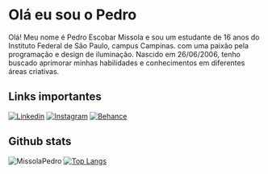 # Olá eu sou o Pedro

Olá! Meu nome é Pedro Escobar Missola e sou um estudante de 16 anos do Instituto Federal de São Paulo, campus Campinas. com uma paixão pela programação e design de iluminação. Nascido em 26/06/2006, tenho buscado aprimorar minhas habilidades e conhecimentos em diferentes áreas criativas.

## Links importantes
[![Linkedin](https://img.shields.io/badge/LinkedIn-0077B5?style=for-the-badge&logo=linkedin&logoColor=white)]()
[![Instagram](https://img.shields.io/badge/Instagram-E4405F?style=for-the-badge&logo=instagram&logoColor=white)]()
[![Behance](https://img.shields.io/badge/-Behance-blue?style=for-the-badge&logo=behance&logoColor=white)]()

## Github stats
![MissolaPedro](https://github-readme-stats.vercel.app/api?username=MissolaPedro&show_icons=true&theme=github_dark_dimmed)
[![Top Langs](https://github-readme-stats.vercel.app/api/top-langs/?username=MissolaPedro&hide_progress=true)](https://github.com/anuraghazra/github-readme-stats)


